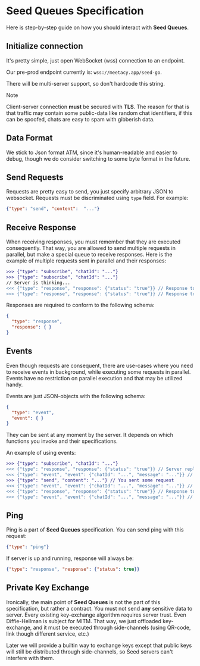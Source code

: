 # Seed Queues Specification

Here is step-by-step guide on how you should interact with **Seed Queues**.

## Initialize connection

It's pretty simple, just open WebSocket (wss) connection to an endpoint.

Our pre-prod endpoint currently is: `wss://meetacy.app/seed-go`.

There will be multi-server support, so don't hardcode this string. 

> [!NOTE] 
> Client-server connection **must** be secured with **TLS**. The reason
for that is that traffic may contain some public-data like random chat identifiers,
if this can be spoofed, chats are easy to spam with gibberish data.

## Data Format

We stick to Json format ATM, since it's human-readable and easier to debug, 
though we do consider switching to some byte format in the future.

## Send Requests

Requests are pretty easy to send, you just specify arbitrary JSON to websocket.
Requests must be discriminated using `type` field. For example:

```json
{"type": "send", "content":  "..."}
```

## Receive Response

When receiving responses, you must remember that they are executed consequently.
That way, you are allowed to send multiple requests in parallel, but make a special
queue to receive responses. Here is the example of multiple requests sent in parallel
and their responses:

```diff
>>> {"type": "subscribe", "chatId": "..."}
>>> {"type": "subscribe", "chatId": "..."}
// Server is thinking...
<<< {"type": "response", "response": {"status": "true"}} // Response to the first request
<<< {"type": "response", "response": {"status": "true"}} // Response to the second request
```

Responses are required to conform to the following schema:

```json
{
  "type": "response",
  "response": { }
}
```

## Events

Even though requests are consequent, there are use-cases where you need to 
receive events in background, while executing some requests in parallel. Events
have no restriction on parallel execution and that may be utilized handy. 

Events are just JSON-objects with the following schema:

```json
{
  "type": "event",
  "event": { }
}
```

They can be sent at any moment by the server. It depends on which functions you invoke and their specifications.

An example of using events:

```diff
>>> {"type": "subscribe", "chatId": "..."}
<<< {"type": "response", "response": {"status": "true"}} // Server replies with success subscription
<<< {"type": "event", "event": {"chatId": "...", "message": "..."}} // First event received
>>> {"type": "send", "content": "..."} // You sent some request
<<< {"type": "event", "event": {"chatId": "...", "message": "..."}} // Events can be received in-between
<<< {"type": "response", "response": {"status": "true"}} // Response to the 'send' request
<<< {"type": "event", "event": {"chatId": "...", "message": "..."}} // And after response as well
```

## Ping

Ping is a part of **Seed Queues** specification. You can send ping with this request:

```json
{"type": "ping"}
```

If server is up and running, response will always be:

```json
{"type": "response", "response": {"status": true}}
```

## Private Key Exchange

Ironically, the main point of **Seed Queues** is not the part of this specification,
but rather a contract. You must not send **any** sensitive data to server. 
Every existing key-exchange algorithm requires server trust. Even Diffie-Hellman
is subject for MITM. That way, we just offloaded key-exchange, and it must be
executed through side-channels (using QR-code, link though different service, etc.)

Later we will provide a builtin way to exchange keys except that public keys will
still be distributed through side-channels, so Seed servers can't interfere with them.

